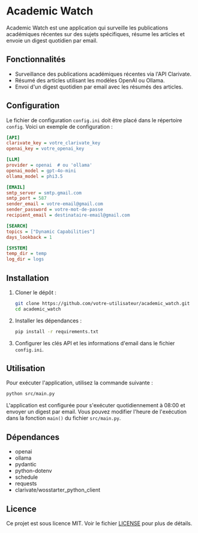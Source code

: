# Academic Watch

Academic Watch est une application qui surveille les publications académiques récentes sur des sujets spécifiques, résume les articles et envoie un digest quotidien par email.

## Fonctionnalités

- Surveillance des publications académiques récentes via l'API Clarivate.
- Résumé des articles utilisant les modèles OpenAI ou Ollama.
- Envoi d'un digest quotidien par email avec les résumés des articles.

## Configuration

Le fichier de configuration `config.ini` doit être placé dans le répertoire `config`. Voici un exemple de configuration :

```ini
[API]
clarivate_key = votre_clarivate_key
openai_key = votre_openai_key

[LLM]
provider = openai  # ou 'ollama'
openai_model = gpt-4o-mini
ollama_model = phi3.5

[EMAIL]
smtp_server = smtp.gmail.com
smtp_port = 587
sender_email = votre-email@gmail.com
sender_password = votre-mot-de-passe
recipient_email = destinataire-email@gmail.com

[SEARCH]
topics = ["Dynamic Capabilities"]
days_lookback = 1

[SYSTEM]
temp_dir = temp
log_dir = logs
```

## Installation

1. Cloner le dépôt :
    ```bash
    git clone https://github.com/votre-utilisateur/academic_watch.git
    cd academic_watch
    ```

2. Installer les dépendances :
    ```bash
    pip install -r requirements.txt
    ```

3. Configurer les clés API et les informations d'email dans le fichier `config.ini`.

## Utilisation

Pour exécuter l'application, utilisez la commande suivante :
```bash
python src/main.py
```

L'application est configurée pour s'exécuter quotidiennement à 08:00 et envoyer un digest par email. Vous pouvez modifier l'heure de l'exécution dans la fonction `main()` du fichier `src/main.py`.

## Dépendances

- openai
- ollama
- pydantic
- python-dotenv
- schedule
- requests
- clarivate/wosstarter_python_client

## Licence

Ce projet est sous licence MIT. Voir le fichier [LICENSE](LICENSE) pour plus de détails.
